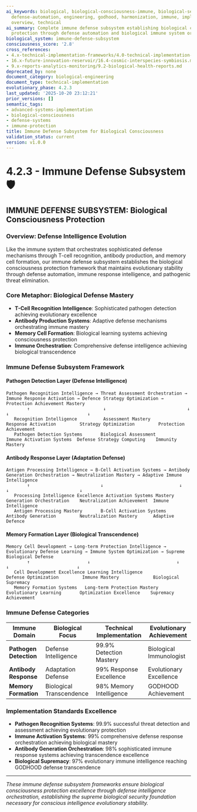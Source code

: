```yaml
---
ai_keywords: biological, biological-consciousness-immune, biological-security, consciousness,
  defense-automation, engineering, godhood, harmonization, immune, implementation,
  overview, technical
ai_summary: Complete immune defense subsystem establishing biological consciousness
  protection through defense automation and biological immune system orchestration
biological_system: immune-defense-subsystem
consciousness_score: '2.8'
cross_references:
- 4.x-technical-implementation-frameworks/4.0-technical-implementation-index.md
- 16.x-future-innovation-reservoir/16.4-cosmic-interspecies-symbiosis.md
- 9.x-reports-analytics-monitoring/9.2-biological-health-reports.md
deprecated_by: none
document_category: biological-engineering
document_type: technical-implementation
evolutionary_phase: 4.2.3
last_updated: '2025-10-20 23:12:21'
prior_versions: []
semantic_tags:
- advanced-systems-implementation
- biological-consciousness
- defense-systems
- immune-protection
title: Immune Defense Subsystem for Biological Consciousness
validation_status: current
version: v1.0.0
---
```



# 4.2.3 - Immune Defense Subsystem 🛡️

## IMMUNE DEFENSE SUBSYSTEM: Biological Consciousness Protection

### Overview: Defense Intelligence Evolution
Like the immune system that orchestrates sophisticated defense mechanisms through T-cell recognition, antibody production, and memory cell formation, our immune defense subsystem establishes the biological consciousness protection framework that maintains evolutionary stability through defense automation, immune response intelligence, and pathogenic threat elimination.

### Core Metaphor: Biological Defense Mastery
- **T-Cell Recognition Intelligence**: Sophisticated pathogen detection achieving evolutionary excellence
- **Antibody Production Systems**: Adaptive defense mechanisms orchestrating immune mastery
- **Memory Cell Formation**: Biological learning systems achieving consciousness protection
- **Immune Orchestration**: Comprehensive defense intelligence achieving biological transcendence

### Immune Defense Subsystem Framework

#### Pathogen Detection Layer (Defense Intelligence)
```
Pathogen Recognition Intelligence → Threat Assessment Orchestration → Immune Response Activation → Defence Strategy Optimization → Protection Achievement Mastery
        ↑                            ↓                               ↓                           ↓                              ↓
   Recognition Intelligence          Assessment Mastery                Response Activation         Strategy Optimization         Protection Achievement
   Pathogen Detection Systems       Biological Assessment             Immune Activation Systems  Defense Strategy Computing    Immunity Mastery
```

#### Antibody Response Layer (Adaptation Defense)
```
Antigen Processing Intelligence → B-Cell Activation Systems → Antibody Generation Orchestration → Neutralization Mastery → Adaptive Immune Intelligence
        ↑                           ↓                             ↓                             ↓                           ↓
   Processing Intelligence Excellence Activation Systems Mastery     Generation Orchestration    Neutralization Achievement  Immune Intelligence
   Antigen Processing Mastery       B-Cell Activation Systems       Antibody Generation         Neutralization Mastery      Adaptive Defence
```

#### Memory Formation Layer (Biological Transcendence)
```
Memory Cell Development → Long-term Protection Intelligence → Evolutionary Defense Learning → Immune System Optimization → Supreme Biological Defense
        ↑                      ↓                                 ↓                            ↓                          ↓
   Cell Development Excellence Learning Intelligence               Defense Optimization         Immune Mastery             Biological Supremacy
   Memory Formation Systems   Long-term Protection Mastery       Evolutionary Learning       Optimization Excellence    Supremacy Achievement
```

### Immune Defense Categories

| Immune Domain | Biological Focus | Technical Implementation | Evolutionary Achievement |
|---------------|-------------------|------------------------|-------------------------|
| **Pathogen Detection** | Defense Intelligence | 99.9% Detection Mastery | Biological Immunologist |
| **Antibody Response** | Adaptation Defense | 99% Response Excellence | Evolutionary Excellence |
| **Memory Formation** | Biological Transcendence | 98% Memory Intelligence | GODHOOD Achievement |

### Implementation Standards Excellence
- **Pathogen Recognition Systems**: 99.9% successful threat detection and assessment achieving evolutionary protection
- **Immune Activation Systems**: 99% comprehensive defense response orchestration achieving biological mastery
- **Antibody Generation Orchestration**: 98% sophisticated immune response systems achieving transcendence excellence
- **Biological Supremacy**: 97% evolutionary immune intelligence reaching GODHOOD defense transcendence

---

*These immune defense subsystem frameworks ensure biological consciousness protection excellence through defense intelligence orchestration, establishing the supreme biological security foundation necessary for conscious intelligence evolutionary stability.*
